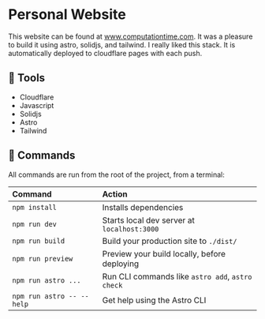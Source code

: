 # Personal Website

This website can be found at <a href="https://computationtime.com" target="_blank">www.computationtime.com</a>. It was a pleasure to build it using astro, solidjs, and tailwind. I really liked this stack. It is automatically deployed to cloudflare pages with each push.

## 🧰 Tools

- Cloudflare
- Javascript
- Solidjs
- Astro
- Tailwind

## 🧞 Commands

All commands are run from the root of the project, from a terminal:

| Command                   | Action                                           |
| :------------------------ | :----------------------------------------------- |
| `npm install`             | Installs dependencies                            |
| `npm run dev`             | Starts local dev server at `localhost:3000`      |
| `npm run build`           | Build your production site to `./dist/`          |
| `npm run preview`         | Preview your build locally, before deploying     |
| `npm run astro ...`       | Run CLI commands like `astro add`, `astro check` |
| `npm run astro -- --help` | Get help using the Astro CLI                     |
